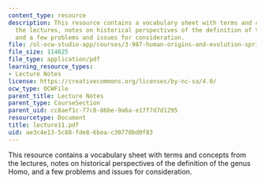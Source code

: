 ```yaml
---
content_type: resource
description: This resource contains a vocabulary sheet with terms and concepts from
  the lectures, notes on historical perspectives of the definition of the genus Homo,
  and a few problems and issues for consideration.
file: /ol-ocw-studio-app/courses/3-987-human-origins-and-evolution-spring-2006/ae3c4e135c88fde86beac30770bd0f83_lecture11.pdf
file_size: 114625
file_type: application/pdf
learning_resource_types:
- Lecture Notes
license: https://creativecommons.org/licenses/by-nc-sa/4.0/
ocw_type: OCWFile
parent_title: Lecture Notes
parent_type: CourseSection
parent_uid: cc8aef1c-77c8-86be-9a6a-e17f7d7d1295
resourcetype: Document
title: lecture11.pdf
uid: ae3c4e13-5c88-fde8-6bea-c30770bd0f83
---
```

This resource contains a vocabulary sheet with terms and concepts from the lectures, notes on historical perspectives of the definition of the genus Homo, and a few problems and issues for consideration.